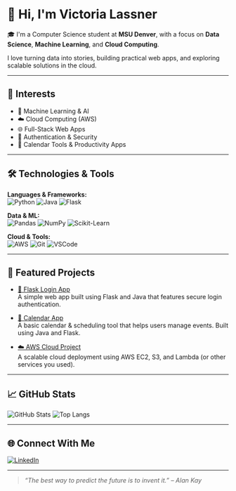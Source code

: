 # 👋 Hi, I'm Victoria Lassner

🎓 I'm a Computer Science student at **MSU Denver**, with a focus on **Data Science**, **Machine Learning**, and **Cloud Computing**.

I love turning data into stories, building practical web apps, and exploring scalable solutions in the cloud.

---

## 🧠 Interests
- 🤖 Machine Learning & AI
- ☁️ Cloud Computing (AWS)
- 🌐 Full-Stack Web Apps
- 🔐 Authentication & Security
- 📅 Calendar Tools & Productivity Apps

---

## 🛠️ Technologies & Tools

**Languages & Frameworks:**  
![Python](https://img.shields.io/badge/-Python-333?style=flat&logo=python)
![Java](https://img.shields.io/badge/-Java-333?style=flat&logo=java)
![Flask](https://img.shields.io/badge/-Flask-333?style=flat&logo=flask)

**Data & ML:**  
![Pandas](https://img.shields.io/badge/-Pandas-333?style=flat&logo=pandas)
![NumPy](https://img.shields.io/badge/-NumPy-333?style=flat&logo=numpy)
![Scikit-Learn](https://img.shields.io/badge/-Scikit--Learn-333?style=flat&logo=scikit-learn)

**Cloud & Tools:**  
![AWS](https://img.shields.io/badge/-AWS-232F3E?style=flat&logo=amazon-aws&logoColor=white)
![Git](https://img.shields.io/badge/-Git-333?style=flat&logo=git)
![VSCode](https://img.shields.io/badge/-VSCode-007ACC?style=flat&logo=visual-studio-code&logoColor=white)

---

## 🚀 Featured Projects

- [🔐 Flask Login App](https://github.com/vlassner/Project_Web_Application_Sol_Systems)  
  A simple web app built using Flask and Java that features secure login authentication.

- [📅 Calendar App](https://github.com/vlassner/Project_Web_Application_Calender)  
  A basic calendar & scheduling tool that helps users manage events. Built using Java and Flask.

- [☁️ AWS Cloud Project](https://github.com/vlassner/*******)  
  A scalable cloud deployment using AWS EC2, S3, and Lambda (or other services you used).

---

## 📈 GitHub Stats

![GitHub Stats](https://github-readme-stats.vercel.app/api?username=vlassner&show_icons=true&theme=tokyonight)
![Top Langs](https://github-readme-stats.vercel.app/api/top-langs/?username=vlassner&layout=compact&theme=tokyonight)

---

## 🌐 Connect With Me

[![LinkedIn](https://img.shields.io/badge/-LinkedIn-0A66C2?style=flat&logo=linkedin&logoColor=white)](www.linkedin.com/in/victorialassner)  

---

> *“The best way to predict the future is to invent it.” – Alan Kay*
